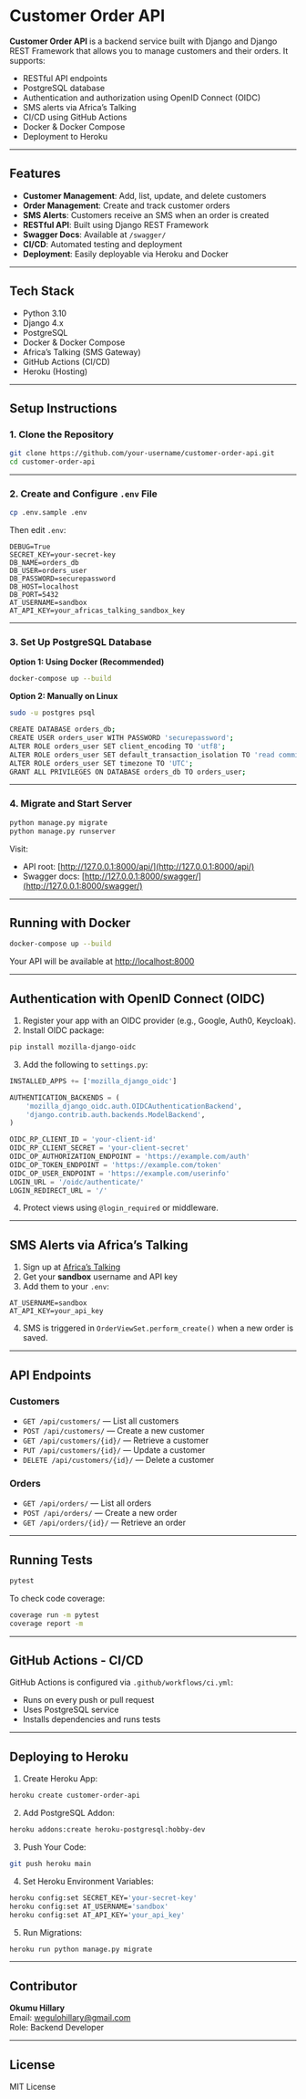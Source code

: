 # Customer Order API

**Customer Order API** is a backend service built with Django and Django REST Framework that allows you to manage customers and their orders. It supports:

- RESTful API endpoints  
- PostgreSQL database  
- Authentication and authorization using OpenID Connect (OIDC)  
- SMS alerts via Africa’s Talking  
- CI/CD using GitHub Actions  
- Docker & Docker Compose  
- Deployment to Heroku  

---

## Features

- **Customer Management**: Add, list, update, and delete customers  
- **Order Management**: Create and track customer orders  
- **SMS Alerts**: Customers receive an SMS when an order is created  
- **RESTful API**: Built using Django REST Framework  
- **Swagger Docs**: Available at `/swagger/`  
- **CI/CD**: Automated testing and deployment  
- **Deployment**: Easily deployable via Heroku and Docker  

---

## Tech Stack

- Python 3.10  
- Django 4.x  
- PostgreSQL  
- Docker & Docker Compose  
- Africa’s Talking (SMS Gateway)  
- GitHub Actions (CI/CD)  
- Heroku (Hosting)  

---

## Setup Instructions

### 1. Clone the Repository

```bash
git clone https://github.com/your-username/customer-order-api.git
cd customer-order-api
```

---

### 2. Create and Configure `.env` File

```bash
cp .env.sample .env
```

Then edit `.env`:

```env
DEBUG=True
SECRET_KEY=your-secret-key
DB_NAME=orders_db
DB_USER=orders_user
DB_PASSWORD=securepassword
DB_HOST=localhost
DB_PORT=5432
AT_USERNAME=sandbox
AT_API_KEY=your_africas_talking_sandbox_key
```

---

### 3. Set Up PostgreSQL Database

**Option 1: Using Docker (Recommended)**

```bash
docker-compose up --build
```

**Option 2: Manually on Linux**

```bash
sudo -u postgres psql

CREATE DATABASE orders_db;
CREATE USER orders_user WITH PASSWORD 'securepassword';
ALTER ROLE orders_user SET client_encoding TO 'utf8';
ALTER ROLE orders_user SET default_transaction_isolation TO 'read committed';
ALTER ROLE orders_user SET timezone TO 'UTC';
GRANT ALL PRIVILEGES ON DATABASE orders_db TO orders_user;
```

---

### 4. Migrate and Start Server

```bash
python manage.py migrate
python manage.py runserver
```

Visit:

- API root: [http://127.0.0.1:8000/api/](http://127.0.0.1:8000/api/)  
- Swagger docs: [http://127.0.0.1:8000/swagger/](http://127.0.0.1:8000/swagger/)  

---

## Running with Docker

```bash
docker-compose up --build
```

Your API will be available at [http://localhost:8000](http://localhost:8000)

---

## Authentication with OpenID Connect (OIDC)

1. Register your app with an OIDC provider (e.g., Google, Auth0, Keycloak).
2. Install OIDC package:

```bash
pip install mozilla-django-oidc
```

3. Add the following to `settings.py`:

```python
INSTALLED_APPS += ['mozilla_django_oidc']

AUTHENTICATION_BACKENDS = (
    'mozilla_django_oidc.auth.OIDCAuthenticationBackend',
    'django.contrib.auth.backends.ModelBackend',
)

OIDC_RP_CLIENT_ID = 'your-client-id'
OIDC_RP_CLIENT_SECRET = 'your-client-secret'
OIDC_OP_AUTHORIZATION_ENDPOINT = 'https://example.com/auth'
OIDC_OP_TOKEN_ENDPOINT = 'https://example.com/token'
OIDC_OP_USER_ENDPOINT = 'https://example.com/userinfo'
LOGIN_URL = '/oidc/authenticate/'
LOGIN_REDIRECT_URL = '/'
```

4. Protect views using `@login_required` or middleware.

---

## SMS Alerts via Africa’s Talking

1. Sign up at [Africa’s Talking](https://africastalking.com)  
2. Get your **sandbox** username and API key  
3. Add them to your `.env`:

```env
AT_USERNAME=sandbox
AT_API_KEY=your_api_key
```

4. SMS is triggered in `OrderViewSet.perform_create()` when a new order is saved.

---

## API Endpoints

### Customers

- `GET /api/customers/` — List all customers  
- `POST /api/customers/` — Create a new customer  
- `GET /api/customers/{id}/` — Retrieve a customer  
- `PUT /api/customers/{id}/` — Update a customer  
- `DELETE /api/customers/{id}/` — Delete a customer  

### Orders

- `GET /api/orders/` — List all orders  
- `POST /api/orders/` — Create a new order  
- `GET /api/orders/{id}/` — Retrieve an order  

---

## Running Tests

```bash
pytest
```

To check code coverage:

```bash
coverage run -m pytest
coverage report -m
```

---

## GitHub Actions - CI/CD

GitHub Actions is configured via `.github/workflows/ci.yml`:

- Runs on every push or pull request  
- Uses PostgreSQL service  
- Installs dependencies and runs tests  

---

## Deploying to Heroku

1. Create Heroku App:

```bash
heroku create customer-order-api
```

2. Add PostgreSQL Addon:

```bash
heroku addons:create heroku-postgresql:hobby-dev
```

3. Push Your Code:

```bash
git push heroku main
```

4. Set Heroku Environment Variables:

```bash
heroku config:set SECRET_KEY='your-secret-key'
heroku config:set AT_USERNAME='sandbox'
heroku config:set AT_API_KEY='your_api_key'
```

5. Run Migrations:

```bash
heroku run python manage.py migrate
```

---

## Contributor

**Okumu Hillary**  
Email: [wegulohillary@gmail.com](mailto:wegulohillary@gmail.com)  
Role: Backend Developer  

---

## License

MIT License
